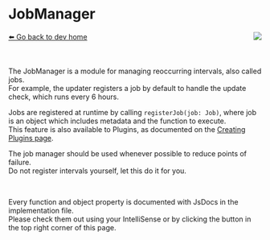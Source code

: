 # JobManager
[⬅️ Go back to dev home](../#readme) <a href="/src/jobs/jobManager.js" target="_blank"><img align="right" src="https://img.shields.io/badge/<%2F>%20Source-darkcyan"></a>

&nbsp;

The JobManager is a module for managing reoccurring intervals, also called jobs.  
For example, the updater registers a job by default to handle the update check, which runs every 6 hours.  

Jobs are registered at runtime by calling `registerJob(job: Job)`, where job is an object which includes metadata and the function to execute.  
This feature is also available to Plugins, as documented on the [Creating Plugins page](../../wiki/creating_plugins.md#jobmanager).  

The job manager should be used whenever possible to reduce points of failure.  
Do not register intervals yourself, let this do it for you.

&nbsp;

Every function and object property is documented with JsDocs in the implementation file.  
Please check them out using your IntelliSense or by clicking the button in the top right corner of this page.

